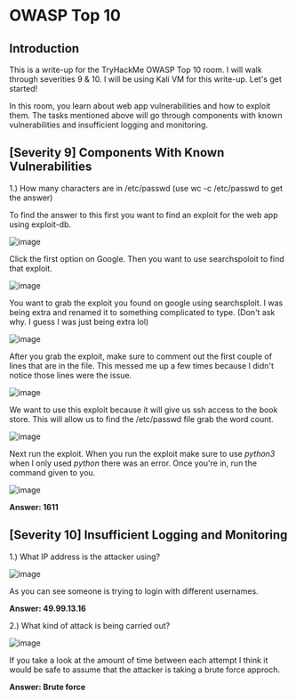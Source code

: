 # OWASP Top 10
## Introduction

This is a write-up for the TryHackMe OWASP Top 10 room. I will walk through severities 9 & 10. I will be using Kali VM for this write-up. Let's get started!

In this room, you learn about web app vulnerabilities and how to exploit them. The tasks mentioned above will go through components with known vulnerabilities and insufficient logging and monitoring.

##  [Severity 9] Components With Known Vulnerabilities

1.) How many characters are in /etc/passwd (use wc -c /etc/passwd to get the answer)

To find the answer to this first you want to find an exploit for the web app using exploit-db.

![image](https://user-images.githubusercontent.com/54414820/126092353-5b132a5c-3c8f-4cc2-8419-5938daf09bf4.png)

Click the first option on Google. Then you want to use searchspoloit to find that exploit.

![image](https://user-images.githubusercontent.com/54414820/126092614-696e13f4-ba3e-47ab-9316-c29923047384.png)

You want to grab the exploit you found on google using searchsploit. I was being extra and renamed it to something complicated to type. (Don't ask why. I guess I was just being extra lol)

![image](https://user-images.githubusercontent.com/54414820/126092943-59d2690e-c286-4d3a-8846-4bc10937cd56.png)

After you grab the exploit, make sure to comment out the first couple of lines that are in the file. This messed me up a few times because I didn't notice those lines were the issue.

![image](https://user-images.githubusercontent.com/54414820/126093186-02e6a367-5cb8-4cd6-b3e8-a74863301531.png)

We want to use this exploit because it will give us ssh access to the book store. This will allow us to find the /etc/passwd file grab the word count.

![image](https://user-images.githubusercontent.com/54414820/126093827-1ea9203d-fcd6-49f8-b2a9-74ac6d9a78b8.png)

Next run the exploit. When you run the exploit make sure to use *python3* when I only used *python* there was an error. Once you're in, run the command given to you.

![image](https://user-images.githubusercontent.com/54414820/126093957-2be6ccd9-ec45-4d01-9eae-807bd56c2e6d.png)

**Answer: 1611**

##  [Severity 10] Insufficient Logging and Monitoring

1.) What IP address is the attacker using?

![image](https://user-images.githubusercontent.com/54414820/126094190-d0fba05f-0daa-4499-85a5-9a74c5e41e58.png)

As you can see someone is trying to login with different usernames.

**Answer: 49.99.13.16**

2.) What kind of attack is being carried out?

![image](https://user-images.githubusercontent.com/54414820/126094431-6421b2b0-8b3e-48ff-ad12-3ec3fe1078c8.png)

If you take a look at the amount of time between each attempt I think it would be safe to assume that the attacker is taking a brute force approch.

**Answer: Brute force**